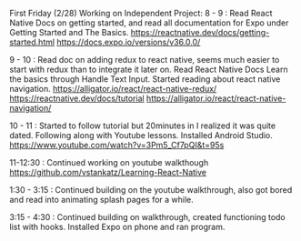 First Friday (2/28) Working on Independent Project:
8 - 9 : Read React Native Docs on getting started, and read all documentation for Expo under Getting Started and The Basics.
https://reactnative.dev/docs/getting-started.html
https://docs.expo.io/versions/v36.0.0/

9 - 10 : Read doc on adding redux to react native, seems much easier to start with redux than to integrate it later on. Read React Native Docs Learn the basics through Handle Text Input. Started reading about react native navigation.
https://alligator.io/react/react-native-redux/
https://reactnative.dev/docs/tutorial
https://alligator.io/react/react-native-navigation/


10 - 11 : Started to follow tutorial but 20minutes in I realized it was quite dated. Following along with Youtube lessons. Installed Android Studio.
https://www.youtube.com/watch?v=3Pm5_Cf7pQI&t=95s

11-12:30 : Continued working on youtube walkthough
https://github.com/vstankatz/Learning-React-Native


1:30 - 3:15 : Continued building on the youtube walkthrough, also got bored and read into animating splash pages for a while.

3:15 - 4:30 : Continued building on walkthrough, created functioning todo list with hooks. Installed Expo on phone and ran program.
